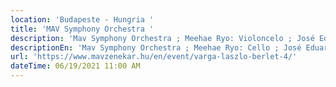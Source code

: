 ```yaml
---
location: 'Budapeste - Hungria '
title: 'MAV Symphony Orchestra '
description: 'Mav Symphony Orchestra ; Meehae Ryo: Violoncelo ; José Eduardo Gomes: Direção '
descriptionEn: 'Mav Symphony Orchestra ; Meehae Ryo: Cello ; José Eduardo Gomes: Direction '
url: 'https://www.mavzenekar.hu/en/event/varga-laszlo-berlet-4/'
dateTime: 06/19/2021 11:00 AM
---
```


